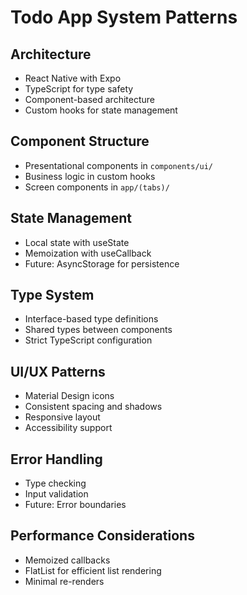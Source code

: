 # Todo App System Patterns

## Architecture
- React Native with Expo
- TypeScript for type safety
- Component-based architecture
- Custom hooks for state management

## Component Structure
- Presentational components in `components/ui/`
- Business logic in custom hooks
- Screen components in `app/(tabs)/`

## State Management
- Local state with useState
- Memoization with useCallback
- Future: AsyncStorage for persistence

## Type System
- Interface-based type definitions
- Shared types between components
- Strict TypeScript configuration

## UI/UX Patterns
- Material Design icons
- Consistent spacing and shadows
- Responsive layout
- Accessibility support

## Error Handling
- Type checking
- Input validation
- Future: Error boundaries

## Performance Considerations
- Memoized callbacks
- FlatList for efficient list rendering
- Minimal re-renders 